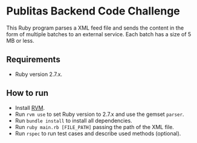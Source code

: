 # Publitas Backend Code Challenge

This Ruby program parses a XML feed file and sends the content in the form of multiple batches to an external service. Each batch has a size of 5 MB or less.

## Requirements

- Ruby version 2.7.x.

## How to run

- Install [RVM](https://rvm.io/).
- Run `rvm use` to set Ruby version to 2.7.x and use the gemset `parser`.
- Run `bundle install` to install all dependencies.
- Run `ruby main.rb [FILE_PATH]` passing the path of the XML file.
- Run `rspec` to run test cases and describe used methods (optional).
